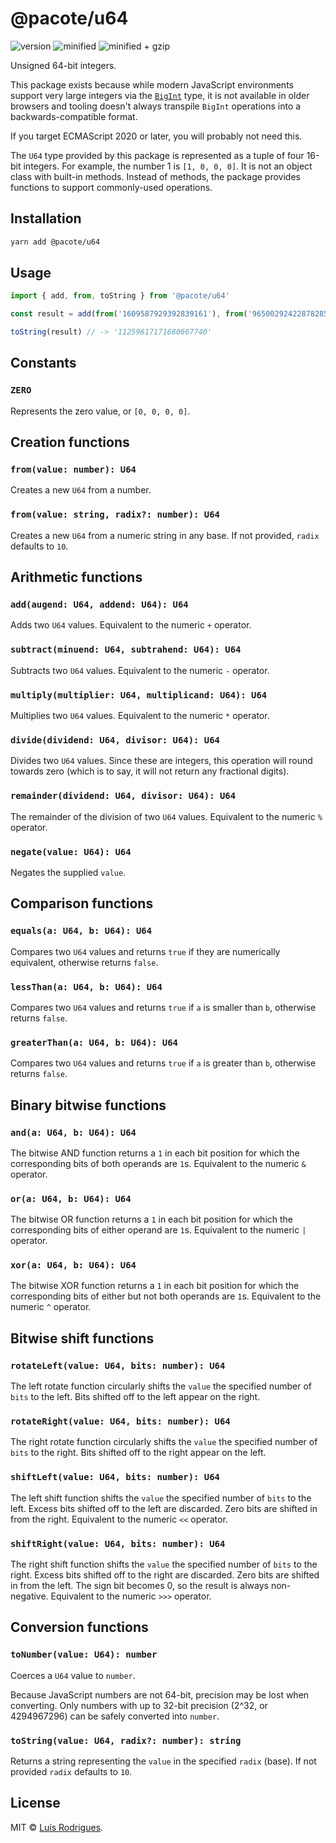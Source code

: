 # @pacote/u64

![version](https://badgen.net/npm/v/@pacote/u64)
![minified](https://badgen.net/bundlephobia/min/@pacote/u64)
![minified + gzip](https://badgen.net/bundlephobia/minzip/@pacote/u64)

Unsigned 64-bit integers.

This package exists because while modern JavaScript environments support very
large integers via the [`BigInt`](https://developer.mozilla.org/en-US/docs/Web/JavaScript/Reference/Global_Objects/BigInt)
type, it is not available in older browsers and tooling doesn't always
transpile `BigInt` operations into a backwards-compatible format.

If you target ECMAScript 2020 or later, you will probably not need this.

The `U64` type provided by this package is represented as a tuple of four 16-bit
integers. For example, the number 1 is `[1, 0, 0, 0]`. It is not an object class
with built-in methods. Instead of methods, the package provides functions to
support commonly-used operations.

## Installation

```bash
yarn add @pacote/u64
```

## Usage

```typescript
import { add, from, toString } from '@pacote/u64'

const result = add(from('1609587929392839161'), from('9650029242287828579'))

toString(result) // -> '11259617171680667740'
```

## Constants

### `ZERO`

Represents the zero value, or `[0, 0, 0, 0]`.

## Creation functions

### `from(value: number): U64`

Creates a new `U64` from a number.

### `from(value: string, radix?: number): U64`

Creates a new `U64` from a numeric string in any base. If not provided, `radix`
defaults to `10`.

## Arithmetic functions

### `add(augend: U64, addend: U64): U64`

Adds two `U64` values. Equivalent to the numeric `+` operator.

### `subtract(minuend: U64, subtrahend: U64): U64`

Subtracts two `U64` values. Equivalent to the numeric `-` operator.

### `multiply(multiplier: U64, multiplicand: U64): U64`

Multiplies two `U64` values. Equivalent to the numeric `*` operator.

### `divide(dividend: U64, divisor: U64): U64`

Divides two `U64` values. Since these are integers, this operation will round
towards zero (which is to say, it will not return any fractional digits).

### `remainder(dividend: U64, divisor: U64): U64`

The remainder of the division of two `U64` values. Equivalent to the numeric `%`
operator.

### `negate(value: U64): U64`

Negates the supplied `value`.

## Comparison functions

### `equals(a: U64, b: U64): U64`

Compares two `U64` values and returns `true` if they are numerically equivalent,
otherwise returns `false`.

### `lessThan(a: U64, b: U64): U64`

Compares two `U64` values and returns `true` if `a` is smaller than `b`,
otherwise returns `false`.

### `greaterThan(a: U64, b: U64): U64`

Compares two `U64` values and returns `true` if `a` is greater than `b`,
otherwise returns `false`.

## Binary bitwise functions

### `and(a: U64, b: U64): U64`

The bitwise AND function returns a `1` in each bit position for which the
corresponding bits of both operands are `1`s. Equivalent to the numeric `&`
operator.

### `or(a: U64, b: U64): U64`

The bitwise OR function returns a `1` in each bit position for which the
corresponding bits of either operand are `1`s. Equivalent to the numeric `|`
operator.

### `xor(a: U64, b: U64): U64`

The bitwise XOR function returns a `1` in each bit position for which the
corresponding bits of either but not both operands are `1`s. Equivalent to the
numeric `^` operator.

## Bitwise shift functions

### `rotateLeft(value: U64, bits: number): U64`

The left rotate function circularly shifts the `value` the specified number of
`bits` to the left. Bits shifted off to the left appear on the right.

### `rotateRight(value: U64, bits: number): U64`

The right rotate function circularly shifts the `value` the specified number of
`bits` to the right. Bits shifted off to the right appear on the left.

### `shiftLeft(value: U64, bits: number): U64`

The left shift function shifts the `value` the specified number of `bits` to the
left. Excess bits shifted off to the left are discarded. Zero bits are shifted
in from the right. Equivalent to the numeric `<<` operator.

### `shiftRight(value: U64, bits: number): U64`

The right shift function shifts the `value` the specified number of `bits` to
the right. Excess bits shifted off to the right are discarded. Zero bits are
shifted in from the left. The sign bit becomes 0, so the result is always
non-negative. Equivalent to the numeric `>>>` operator.

## Conversion functions

### `toNumber(value: U64): number`

Coerces a `U64` value to `number`.

Because JavaScript numbers are not 64-bit, precision may be lost when
converting. Only numbers with up to 32-bit precision (2^32, or 4294967296)
can be safely converted into `number`.

### `toString(value: U64, radix?: number): string`

Returns a string representing the `value` in the specified `radix` (base). If
not provided `radix` defaults to `10`.

## License

MIT © [Luís Rodrigues](https://goblindegook.com).
